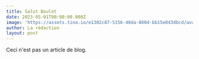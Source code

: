```yaml
---
title: Salut Boulet
date: 2023-05-01T00:00:00.000Z
image: 'https://assets.tina.io/e1302c87-5156-40da-860d-bb15e043dbcd/avatar-boulet.jpg'
author: La rédaction
layout: post
---
```


Ceci n'est pas un article de blog.
